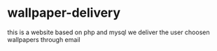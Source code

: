 # wallpaper-delivery
this is a website based on php and mysql we deliver the user choosen wallpapers through email
